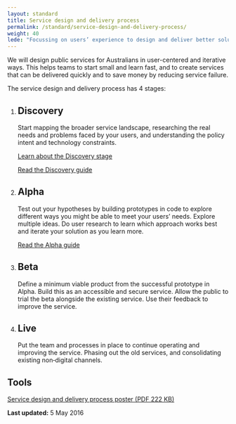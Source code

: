 ```yaml
---
layout: standard
title: Service design and delivery process
permalink: /standard/service-design-and-delivery-process/
weight: 40
lede: "Focussing on users’ experience to design and deliver better solutions"
---
```

We will design public services for Australians in user-centered and iterative ways. This helps teams to start small and learn fast, and to create services that can be delivered quickly and to save money by reducing service failure.

The service design and delivery process has 4 stages: 

<div class="design-and-delivery-process">
<ol class="list-horizontal">

<li>
  <article>
    <h2>Discovery</h2>
    <p>Start mapping the broader service landscape, researching the real needs and problems faced by your users, and understanding the policy intent and technology constraints.</p>
    <p><a href="/standard/service-design-and-delivery-process/discovery/">Learn about the Discovery stage</a></p>
    <p><a href="http://ausdto.github.io/service-handbook/discovery/">Read the Discovery guide</a></p>
  </article>
</li>

<li>
  <article>
    <h2 class="phase-heading">Alpha</h2>
    <p>Test out your hypotheses by building prototypes in code to explore different ways you might be able to meet your users&rsquo; needs. Explore multiple ideas. Do user research to learn which approach works best and iterate your solution as you learn more.</p>
    <p><a href="http://ausdto.github.io/service-handbook/alpha/">Read the Alpha guide</a></p>
  </article>
</li>

<li>
  <article>
    <h2 class="phase-heading">Beta</h2>
    <p>Define a minimum viable product from the successful prototype in Alpha. Build this as an accessible and secure service. Allow the public to trial the beta alongside the existing service. Use their feedback to improve the service.</p>
  </article>
</li>

<li>
  <article>
    <h2 class="phase-heading">Live</h2>
    <p>Put the team and processes in place to continue operating and improving the service. Phasing out the old services, and consolidating existing non‑digital channels.</p>
  </article>
</li>
</ol>
</div>

## Tools

[Service design and delivery process poster (PDF 222 KB)](/files/service-design-and-delivery-process-a3.pdf)

**Last updated:** 5 May 2016
